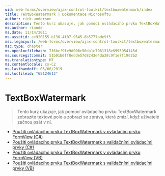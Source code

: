 ```yaml
---
uid: web-forms/overview/ajax-control-toolkit/textboxwatermark/index
title: TextBoxWatermark | Dokumentace Microsoftu
author: rick-anderson
description: Tento kurz ukazuje, jak pomocí ovládacího prvku TextBoxWatermark zobrazíte textové pole a zobrazí se zpráva, která zmizí, když uživatelé začnou psát v ní.
ms.author: riande
ms.date: 11/14/2011
ms.assetid: ee920155-b136-4f87-9545-8b5777ade9f3
msc.legacyurl: /web-forms/overview/ajax-control-toolkit/textboxwatermark
msc.type: chapter
ms.openlocfilehash: 7f6bcf9fe9d096c50da1c7961318e6995954145d
ms.sourcegitcommit: 51b01b6ff8edde57d8243e4da28c9f1e7f1962b2
ms.translationtype: MT
ms.contentlocale: cs-CZ
ms.lasthandoff: 05/06/2019
ms.locfileid: "65124612"
---
```

# <a name="textboxwatermark"></a>TextBoxWatermark

> Tento kurz ukazuje, jak pomocí ovládacího prvku TextBoxWatermark zobrazíte textové pole a zobrazí se zpráva, která zmizí, když uživatelé začnou psát v ní.

- [Použití ovládacího prvku TextBoxWatermark v ovládacím prvku FormView (C#)](using-textboxwatermark-in-a-formview-cs.md)
- [Použití ovládacího prvku TextBoxWatermark s validačními ovládacími prvky (C#)](using-textboxwatermark-with-validation-controls-cs.md)
- [Použití ovládacího prvku TextBoxWatermark v ovládacím prvku FormView (VB)](using-textboxwatermark-in-a-formview-vb.md)
- [Použití ovládacího prvku TextBoxWatermark s validačními ovládacími prvky (VB)](using-textboxwatermark-with-validation-controls-vb.md)
